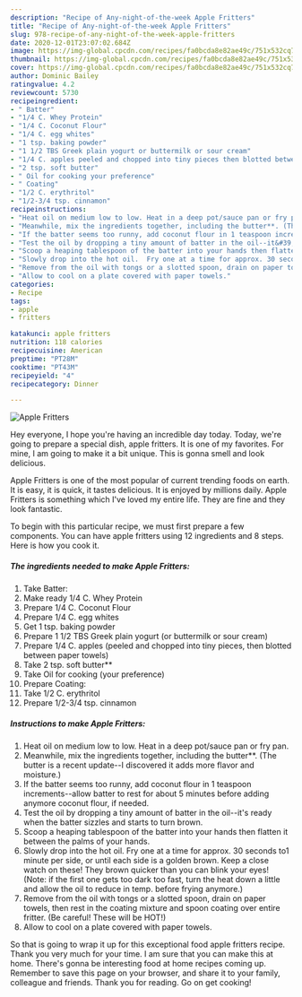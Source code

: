 ```yaml
---
description: "Recipe of Any-night-of-the-week Apple Fritters"
title: "Recipe of Any-night-of-the-week Apple Fritters"
slug: 978-recipe-of-any-night-of-the-week-apple-fritters
date: 2020-12-01T23:07:02.684Z
image: https://img-global.cpcdn.com/recipes/fa0bcda8e82ae49c/751x532cq70/apple-fritters-recipe-main-photo.jpg
thumbnail: https://img-global.cpcdn.com/recipes/fa0bcda8e82ae49c/751x532cq70/apple-fritters-recipe-main-photo.jpg
cover: https://img-global.cpcdn.com/recipes/fa0bcda8e82ae49c/751x532cq70/apple-fritters-recipe-main-photo.jpg
author: Dominic Bailey
ratingvalue: 4.2
reviewcount: 5730
recipeingredient:
- " Batter"
- "1/4 C. Whey Protein"
- "1/4 C. Coconut Flour"
- "1/4 C. egg whites"
- "1 tsp. baking powder"
- "1 1/2 TBS Greek plain yogurt or buttermilk or sour cream"
- "1/4 C. apples peeled and chopped into tiny pieces then blotted between paper towels"
- "2 tsp. soft butter"
- " Oil for cooking your preference"
- " Coating"
- "1/2 C. erythritol"
- "1/2-3/4 tsp. cinnamon"
recipeinstructions:
- "Heat oil on medium low to low. Heat in a deep pot/sauce pan or fry pan."
- "Meanwhile, mix the ingredients together, including the butter**. (The butter is a recent update--I discovered it adds more flavor and moisture.)"
- "If the batter seems too runny, add coconut flour in 1 teaspoon increments--allow batter to rest for about 5 minutes before adding anymore coconut flour, if needed."
- "Test the oil by dropping a tiny amount of batter in the oil--it&#39;s ready when the batter sizzles and starts to turn brown."
- "Scoop a heaping tablespoon of the batter into your hands then flatten it between the palms of your hands."
- "Slowly drop into the hot oil.  Fry one at a time for approx. 30 seconds to1 minute per side, or until each side is a golden brown.  Keep a close watch on these!  They brown quicker than you can blink your eyes!  (Note: if the first one gets too dark too fast, turn the heat down a little and allow the oil to reduce in temp. before frying anymore.)"
- "Remove from the oil with tongs or a slotted spoon, drain on paper towels, then rest in the coating mixture and spoon coating over entire fritter.  (Be careful! These will be HOT!)"
- "Allow to cool on a plate covered with paper towels."
categories:
- Recipe
tags:
- apple
- fritters

katakunci: apple fritters 
nutrition: 118 calories
recipecuisine: American
preptime: "PT28M"
cooktime: "PT43M"
recipeyield: "4"
recipecategory: Dinner

---
```



![Apple Fritters](https://img-global.cpcdn.com/recipes/fa0bcda8e82ae49c/751x532cq70/apple-fritters-recipe-main-photo.jpg)

Hey everyone, I hope you're having an incredible day today. Today, we're going to prepare a special dish, apple fritters. It is one of my favorites. For mine, I am going to make it a bit unique. This is gonna smell and look delicious.

Apple Fritters is one of the most popular of current trending foods on earth. It is easy, it is quick, it tastes delicious. It is enjoyed by millions daily. Apple Fritters is something which I've loved my entire life. They are fine and they look fantastic.




To begin with this particular recipe, we must first prepare a few components. You can have apple fritters using 12 ingredients and 8 steps. Here is how you cook it.

<!--inarticleads1-->

##### The ingredients needed to make Apple Fritters:

1. Take  Batter:
1. Make ready 1/4 C. Whey Protein
1. Prepare 1/4 C. Coconut Flour
1. Prepare 1/4 C. egg whites
1. Get 1 tsp. baking powder
1. Prepare 1 1/2 TBS Greek plain yogurt (or buttermilk or sour cream)
1. Prepare 1/4 C. apples (peeled and chopped into tiny pieces, then blotted between paper towels)
1. Take 2 tsp. soft butter**
1. Take  Oil for cooking (your preference)
1. Prepare  Coating:
1. Take 1/2 C. erythritol
1. Prepare 1/2-3/4 tsp. cinnamon




<!--inarticleads2-->

##### Instructions to make Apple Fritters:

1. Heat oil on medium low to low. Heat in a deep pot/sauce pan or fry pan.
1. Meanwhile, mix the ingredients together, including the butter**. (The butter is a recent update--I discovered it adds more flavor and moisture.)
1. If the batter seems too runny, add coconut flour in 1 teaspoon increments--allow batter to rest for about 5 minutes before adding anymore coconut flour, if needed.
1. Test the oil by dropping a tiny amount of batter in the oil--it&#39;s ready when the batter sizzles and starts to turn brown.
1. Scoop a heaping tablespoon of the batter into your hands then flatten it between the palms of your hands.
1. Slowly drop into the hot oil.  Fry one at a time for approx. 30 seconds to1 minute per side, or until each side is a golden brown.  Keep a close watch on these!  They brown quicker than you can blink your eyes!  (Note: if the first one gets too dark too fast, turn the heat down a little and allow the oil to reduce in temp. before frying anymore.)
1. Remove from the oil with tongs or a slotted spoon, drain on paper towels, then rest in the coating mixture and spoon coating over entire fritter.  (Be careful! These will be HOT!)
1. Allow to cool on a plate covered with paper towels.




So that is going to wrap it up for this exceptional food apple fritters recipe. Thank you very much for your time. I am sure that you can make this at home. There's gonna be interesting food at home recipes coming up. Remember to save this page on your browser, and share it to your family, colleague and friends. Thank you for reading. Go on get cooking!
